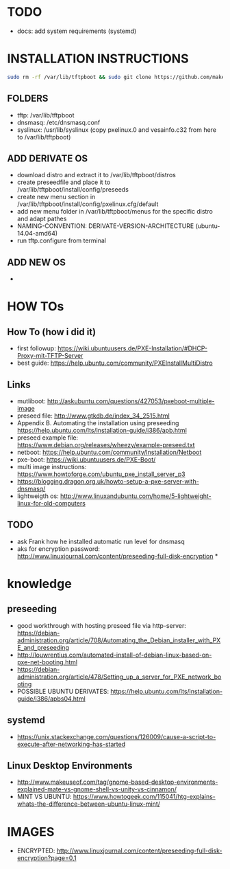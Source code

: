 # TODO
* docs: add system requirements (systemd)

# INSTALLATION INSTRUCTIONS
```bash
sudo rm -rf /var/lib/tftpboot && sudo git clone https://github.com/makerspace-eberswalde/tftp.git /var/lib/tftpboot && cd /var/lib/tftpboot/install && sh install.sh
```
## FOLDERS
* tftp: /var/lib/tftpboot
* dnsmasq: /etc/dnsmasq.conf
* syslinux: /usr/lib/syslinux (copy pxelinux.0 and vesainfo.c32 from here to /var/lib/tftpboot)

## ADD DERIVATE OS
* download distro and extract it to /var/lib/tftpboot/distros
* create preseedfile and place it to /var/lib/tftpboot/install/config/preseeds
* create new menu section in /var/lib/tftpboot/install/config/pxelinux.cfg/default
* add new menu folder in /var/lib/tftpboot/menus for the specific distro and adapt pathes
* NAMING-CONVENTION: DERIVATE-VERSION-ARCHITECTURE (ubuntu-14.04-amd64)
* run tftp.configure from terminal

## ADD NEW OS
* 

# HOW TOs

## How To (how i did it)
* first followup: https://wiki.ubuntuusers.de/PXE-Installation/#DHCP-Proxy-mit-TFTP-Server
* best guide: https://help.ubuntu.com/community/PXEInstallMultiDistro

## Links
* mutliboot: http://askubuntu.com/questions/427053/pxeboot-multiple-image
* preseed file: http://www.gtkdb.de/index_34_2515.html
* Appendix B. Automating the installation using preseeding https://help.ubuntu.com/lts/installation-guide/i386/apb.html
* preseed example file: https://www.debian.org/releases/wheezy/example-preseed.txt
* netboot: https://help.ubuntu.com/community/Installation/Netboot
* pxe-boot: https://wiki.ubuntuusers.de/PXE-Boot/
* multi image instructions: https://www.howtoforge.com/ubuntu_pxe_install_server_p3
* https://blogging.dragon.org.uk/howto-setup-a-pxe-server-with-dnsmasq/
* lightweigth os: http://www.linuxandubuntu.com/home/5-lightweight-linux-for-old-computers

## TODO
* ask Frank how he installed automatic run level for dnsmasq
* aks for encryption password: http://www.linuxjournal.com/content/preseeding-full-disk-encryption
  * 

# knowledge

## preseeding
* good workthrough with hosting preseed file via http-server: https://debian-administration.org/article/708/Automating_the_Debian_installer_with_PXE_and_preseeding
* http://louwrentius.com/automated-install-of-debian-linux-based-on-pxe-net-booting.html
* https://debian-administration.org/article/478/Setting_up_a_server_for_PXE_network_booting
* POSSIBLE UBUNTU DERIVATES: https://help.ubuntu.com/lts/installation-guide/i386/apbs04.html

## systemd
* https://unix.stackexchange.com/questions/126009/cause-a-script-to-execute-after-networking-has-started 

## Linux Desktop Environments
* http://www.makeuseof.com/tag/gnome-based-desktop-environments-explained-mate-vs-gnome-shell-vs-unity-vs-cinnamon/
* MINT VS UBUNTU: https://www.howtogeek.com/115041/htg-explains-whats-the-difference-between-ubuntu-linux-mint/

# IMAGES
* ENCRYPTED: http://www.linuxjournal.com/content/preseeding-full-disk-encryption?page=0,1
